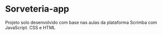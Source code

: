 # Sorveteria-app
Projeto solo desenvolvido com base nas aulas da plataforma Scrimba com JavaScript. CSS e HTML
